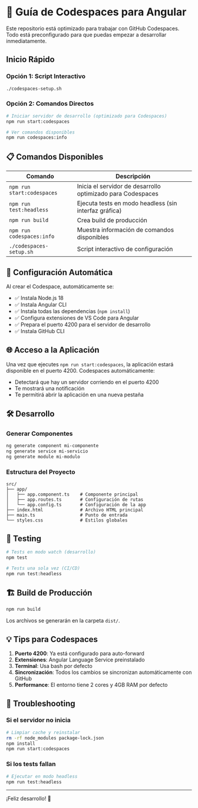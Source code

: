 # 🚀 Guía de Codespaces para Angular

Este repositorio está optimizado para trabajar con GitHub Codespaces. Todo está preconfigurado para que puedas empezar a desarrollar inmediatamente.

## Inicio Rápido

### Opción 1: Script Interactivo
```bash
./codespaces-setup.sh
```

### Opción 2: Comandos Directos
```bash
# Iniciar servidor de desarrollo (optimizado para Codespaces)
npm run start:codespaces

# Ver comandos disponibles
npm run codespaces:info
```

## 📋 Comandos Disponibles

| Comando | Descripción |
|---------|-------------|
| `npm run start:codespaces` | Inicia el servidor de desarrollo optimizado para Codespaces |
| `npm run test:headless` | Ejecuta tests en modo headless (sin interfaz gráfica) |
| `npm run build` | Crea build de producción |
| `npm run codespaces:info` | Muestra información de comandos disponibles |
| `./codespaces-setup.sh` | Script interactivo de configuración |

## 🔧 Configuración Automática

Al crear el Codespace, automáticamente se:
- ✅ Instala Node.js 18
- ✅ Instala Angular CLI
- ✅ Instala todas las dependencias (`npm install`)
- ✅ Configura extensiones de VS Code para Angular
- ✅ Prepara el puerto 4200 para el servidor de desarrollo
- ✅ Instala GitHub CLI

## 🌐 Acceso a la Aplicación

Una vez que ejecutes `npm run start:codespaces`, la aplicación estará disponible en el puerto 4200. Codespaces automáticamente:
- Detectará que hay un servidor corriendo en el puerto 4200
- Te mostrará una notificación
- Te permitirá abrir la aplicación en una nueva pestaña

## 🛠️ Desarrollo

### Generar Componentes
```bash
ng generate component mi-componente
ng generate service mi-servicio
ng generate module mi-modulo
```

### Estructura del Proyecto
```
src/
├── app/
│   ├── app.component.ts    # Componente principal
│   ├── app.routes.ts       # Configuración de rutas
│   └── app.config.ts       # Configuración de la app
├── index.html              # Archivo HTML principal
├── main.ts                 # Punto de entrada
└── styles.css              # Estilos globales
```

## 🧪 Testing

```bash
# Tests en modo watch (desarrollo)
npm test

# Tests una sola vez (CI/CD)
npm run test:headless
```

## 🏗️ Build de Producción

```bash
npm run build
```

Los archivos se generarán en la carpeta `dist/`.

## 💡 Tips para Codespaces

1. **Puerto 4200**: Ya está configurado para auto-forward
2. **Extensiones**: Angular Language Service preinstalado
3. **Terminal**: Usa bash por defecto
4. **Sincronización**: Todos los cambios se sincronizan automáticamente con GitHub
5. **Performance**: El entorno tiene 2 cores y 4GB RAM por defecto

## 🐛 Troubleshooting

### Si el servidor no inicia
```bash
# Limpiar cache y reinstalar
rm -rf node_modules package-lock.json
npm install
npm run start:codespaces
```

### Si los tests fallan
```bash
# Ejecutar en modo headless
npm run test:headless
```

---

¡Feliz desarrollo! 🎉
